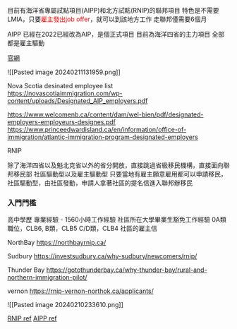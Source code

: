 目前有海洋省專屬試點項目(AIPP)和北方試點(RNIP)的聯邦項目
特色是不需要LMIA，只要<font color=#FF0000>雇主發出job offer</font>，就可以到該地方工作
走聯邦僅需要6個月

AIPP
已經在2022已經改為AIP，是個正式項目
目前為海洋四省的主力項目
全部都是雇主驅動

[官網](https://www.canada.ca/en/immigration-refugees-citizenship/services/immigrate-canada/atlantic-immigration/how-to-immigrate.html)

![[Pasted image 20240211131959.png]]

Nova Scotia desinated employee list
https://novascotiaimmigration.com/wp-content/uploads/Designated_AIP_employers.pdf

https://www.welcomenb.ca/content/dam/wel-bien/pdf/designated-employers-employeurs-designes.pdf
https://www.princeedwardisland.ca/en/information/office-of-immigration/atlantic-immigration-program-designated-employers

RNIP

除了海洋四省以及魁北克省以外的省分開放，直接跳過省級移民機構，直接面向聯邦移民部
社區驅動型以及雇主驅動型
只要當地有雇主願意雇用都可以申請移民，社區驅動型，由社區發動，申請人拿著社區的提名信進入聯邦辦移民


### 入門門檻
高中學歷
專業經驗 - 1560小時工作經驗
社區所在大學畢業生豁免工作經驗
0A類職位，CLB6, 
B類，CLB5
C/D類，CLB4
社區的雇主信


NorthBay
https://northbayrnip.ca/


Sudbury
https://investsudbury.ca/why-sudbury/newcomers/rnip/

Thunder Bay
https://gotothunderbay.ca/why-thunder-bay/rural-and-northern-immigration-pilot/

vernon
https://rnip-vernon-northok.ca/applicants/

![[Pasted image 20240210233610.png]]





[RNIP ref](https://www.youtube.com/watch?v=VFGx7TOVw2Q&list=PLGMrzTnCOjdSKBRfuk5NEW2e7DaliGqlH&index=5)
[AIPP ref](https://www.youtube.com/watch?v=hXovGEOTH5k&list=PLGMrzTnCOjdSKBRfuk5NEW2e7DaliGqlH&index=10)

